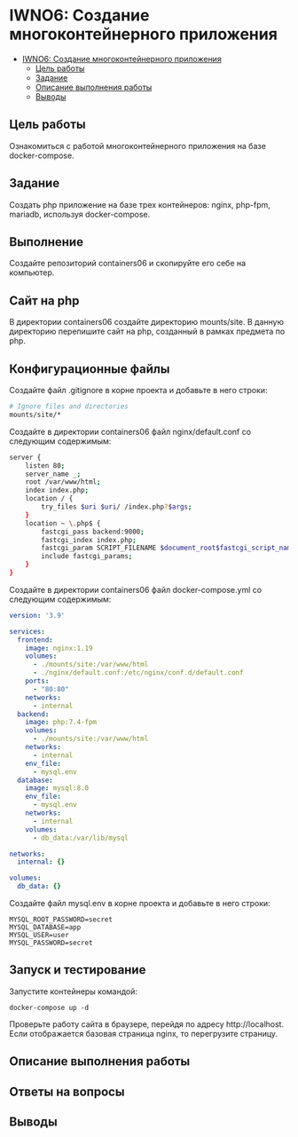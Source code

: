 # IWNO6: Создание многоконтейнерного приложения

- [IWNO6: Создание многоконтейнерного приложения](#iwno6-создание-многоконтейнерного-приложения)
  - [Цель работы](#цель-работы)
  - [Задание](#задание)
  - [Описание выполнения работы](#описание-выполнения-работы)
  - [Выводы](#выводы)

## Цель работы
Ознакомиться с работой многоконтейнерного приложения на базе docker-compose.
## Задание
Создать php приложение на базе трех контейнеров: nginx, php-fpm, mariadb, используя docker-compose.

## Выполнение

Создайте репозиторий containers06 и скопируйте его себе на компьютер.

## Сайт на php

В директории containers06 создайте директорию mounts/site. В данную директорию перепишите сайт на php, созданный в рамках предмета по php.

## Конфигурационные файлы

Создайте файл .gitignore в корне проекта и добавьте в него строки:
```bash
# Ignore files and directories
mounts/site/*
```
Создайте в директории containers06 файл nginx/default.conf со следующим содержимым:
```bash
server {
    listen 80;
    server_name _;
    root /var/www/html;
    index index.php;
    location / {
        try_files $uri $uri/ /index.php?$args;
    }
    location ~ \.php$ {
        fastcgi_pass backend:9000;
        fastcgi_index index.php;
        fastcgi_param SCRIPT_FILENAME $document_root$fastcgi_script_name;
        include fastcgi_params;
    }
}
```
Создайте в директории containers06 файл docker-compose.yml со следующим содержимым:

```yml
version: '3.9'

services:
  frontend:
    image: nginx:1.19
    volumes:
      - ./mounts/site:/var/www/html
      - ./nginx/default.conf:/etc/nginx/conf.d/default.conf
    ports:
      - "80:80"
    networks:
      - internal
  backend:
    image: php:7.4-fpm
    volumes:
      - ./mounts/site:/var/www/html
    networks:
      - internal
    env_file:
      - mysql.env
  database:
    image: mysql:8.0
    env_file:
      - mysql.env
    networks:
      - internal
    volumes:
      - db_data:/var/lib/mysql

networks:
  internal: {}

volumes:
  db_data: {}
```

Создайте файл mysql.env в корне проекта и добавьте в него строки:

```env
MYSQL_ROOT_PASSWORD=secret
MYSQL_DATABASE=app
MYSQL_USER=user
MYSQL_PASSWORD=secret
```

## Запуск и тестирование

Запустите контейнеры командой:

    docker-compose up -d

Проверьте работу сайта в браузере, перейдя по адресу http://localhost. Если отображается базовая страница nginx, то перегрузите страницу.

## Описание выполнения работы

## Ответы на вопросы

## Выводы
